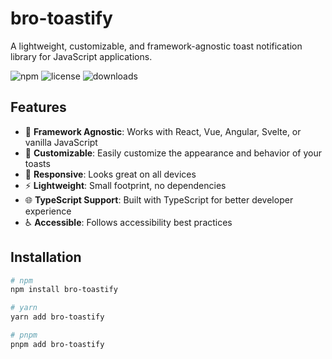 # bro-toastify

A lightweight, customizable, and framework-agnostic toast notification library for JavaScript applications.

![npm](https://img.shields.io/npm/v/bro-toastify)
![license](https://img.shields.io/npm/l/bro-toastify)
![downloads](https://img.shields.io/npm/dm/bro-toastify)

## Features

- 🚀 **Framework Agnostic**: Works with React, Vue, Angular, Svelte, or vanilla JavaScript
- 🎨 **Customizable**: Easily customize the appearance and behavior of your toasts
- 🔄 **Responsive**: Looks great on all devices
- ⚡ **Lightweight**: Small footprint, no dependencies
- 🌐 **TypeScript Support**: Built with TypeScript for better developer experience
- ♿ **Accessible**: Follows accessibility best practices

## Installation

```bash
# npm
npm install bro-toastify

# yarn
yarn add bro-toastify

# pnpm
pnpm add bro-toastify
```
